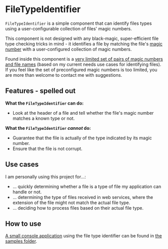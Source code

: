 # FileTypeIdentifier

`FileTypeIdentifier` is a simple component that can identify files types using a user-configurable collection of files' magic numbers.

This component is not designed with any black-magic, super-efficient file type checking tricks in mind - it identifies a file by matching the file's [magic number](https://en.wikipedia.org/wiki/File_format#Magic_number) with a user-configured collection of magic numbers.

Found inside this component is a [very limited set of pairs of magic numbers and file names](./JNysteen.FileTypeIdentifier/MagicNumbers) (based on my current needs use cases for identifying files). 
If you feel like the set of preconfigured magic numbers is too limited, you are more than welcome to contact me with suggestions.

## Features - spelled out

**What the `FileTypeIdentifier` can do:**
* Look at the header of a file and tell whether the file's magic number matches a known type or not.

**What the `FileTypeIdentifier` *cannot* do:**
* Guarantee that the file is actually of the type indicated by its magic number.
* Ensure that the file is not corrupt.


## Use cases

I am personally using this project for...:

* ... quickly determining whether a file is a type of file my application can handle or not.
* ... determining the type of files received in web services, where the extension of the file might not match the actual file type.
* ... deciding how to process files based on their actual file type.


## How to use

 [A small console application](./Samples/JNysteen.FileTypeIdentifier.ConsoleApplication) using the file type identifier can be found in [the samples folder](./Samples).
